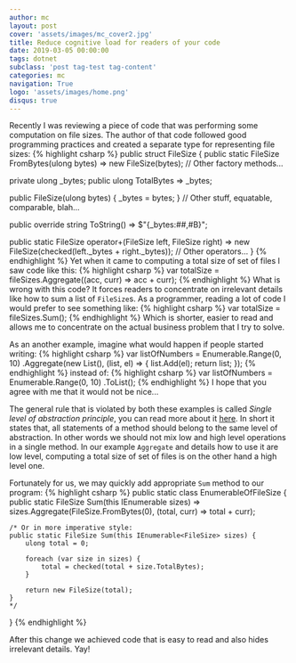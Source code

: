 ```yaml
---
author: mc
layout: post
cover: 'assets/images/mc_cover2.jpg'
title: Reduce cognitive load for readers of your code
date: 2019-03-05 00:00:00
tags: dotnet
subclass: 'post tag-test tag-content'
categories: mc
navigation: True
logo: 'assets/images/home.png'
disqus: true
---
```


Recently I was reviewing a piece of code that was performing
some computation on file sizes. The author of that code
followed good programming practices and created a separate
type for representing file sizes:
{% highlight csharp %}
public struct FileSize {
   public static FileSize FromBytes(ulong bytes)
       => new FileSize(bytes);
   // Other factory methods...
   
   private ulong _bytes;
   public ulong TotalBytes
       => _bytes;
   
   public FileSize(ulong bytes) {
       _bytes = bytes;
   }
   // Other stuff, equatable, comparable, blah...
   
   public override string ToString()
       => $"{_bytes:##,#B}";
   
   public static FileSize operator+(FileSize left, FileSize right)
       => new FileSize(checked(left._bytes + right._bytes));
   // Other operators...
}
{% endhighlight %}
Yet when it came to computing a total size of set of files I saw
code like this:
{% highlight csharp %}
var totalSize = fileSizes.Aggregate((acc, curr) => acc + curr);
{% endhighlight %}
What is wrong with this code?
It forces readers to concentrate on irrelevant details like how
to sum a list of `FileSize`s. As a programmer, reading a lot
of code I would prefer to see something like:
{% highlight csharp %}
var totalSize = fileSizes.Sum();
{% endhighlight %}
Which is shorter, easier to read and allows me to concentrate
on the actual business problem that I try to solve.

As an another example, imagine what would happen if people
started writing:
{% highlight csharp %}
var listOfNumbers = Enumerable.Range(0, 10)
	.Aggregate(new List<int>(), (list, el) => {
		list.Add(el);
		return list;
	});
{% endhighlight %}
instead of:
{% highlight csharp %}
var listOfNumbers = Enumerable.Range(0, 10)
	.ToList();
{% endhighlight %}
I hope that you agree with me that it would not be nice...

The general rule that is violated by both these examples
is called _Single level of abstraction principle_, you can read
more about it 
[here](http://principles-wiki.net/principles:single_level_of_abstraction).
In short it states that, all statements of a method should belong
to the same level of abstraction.
In other words we should not mix low and high level operations
in a single method. In our example `Aggregate` and details how
to use it are low level, computing a total size of set of files is
on the other hand a high level one.

Fortunately for us, we may quickly add appropriate `Sum` method
to our program:
{% highlight csharp %}
public static class EnumerableOfFileSize {
    public static FileSize Sum(this IEnumerable<FileSize> sizes)
      => sizes.Aggregate(FileSize.FromBytes(0), 
                         (total, curr) => total + curr);

    /* Or in more imperative style:
    public static FileSize Sum(this IEnumerable<FileSize> sizes) {
        ulong total = 0;

        foreach (var size in sizes) {
            total = checked(total + size.TotalBytes);
        }

        return new FileSize(total);
    }
    */
}
{% endhighlight %}

After this change we achieved code that is easy to read and
also hides irrelevant details. Yay!

